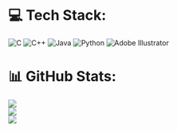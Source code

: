 
# 💻 Tech Stack:
![C](https://img.shields.io/badge/c-%2300599C.svg?style=for-the-badge&logo=c&logoColor=white) ![C++](https://img.shields.io/badge/c++-%2300599C.svg?style=for-the-badge&logo=c%2B%2B&logoColor=white) ![Java](https://img.shields.io/badge/java-%23ED8B00.svg?style=for-the-badge&logo=openjdk&logoColor=white) ![Python](https://img.shields.io/badge/python-3670A0?style=for-the-badge&logo=python&logoColor=ffdd54) ![Adobe Illustrator](https://img.shields.io/badge/adobe%20illustrator-%23FF9A00.svg?style=for-the-badge&logo=adobe%20illustrator&logoColor=white)
# 📊 GitHub Stats:
![](https://github-readme-stats.vercel.app/api?username=Sheva2903&theme=gotham&hide_border=false&include_all_commits=false&count_private=false)<br/>
![](https://nirzak-streak-stats.vercel.app/?user=Sheva2903&theme=gotham&hide_border=false)<br/>
![](https://github-readme-stats.vercel.app/api/top-langs/?username=Sheva2903&theme=gotham&hide_border=false&include_all_commits=false&count_private=false&layout=compact)
